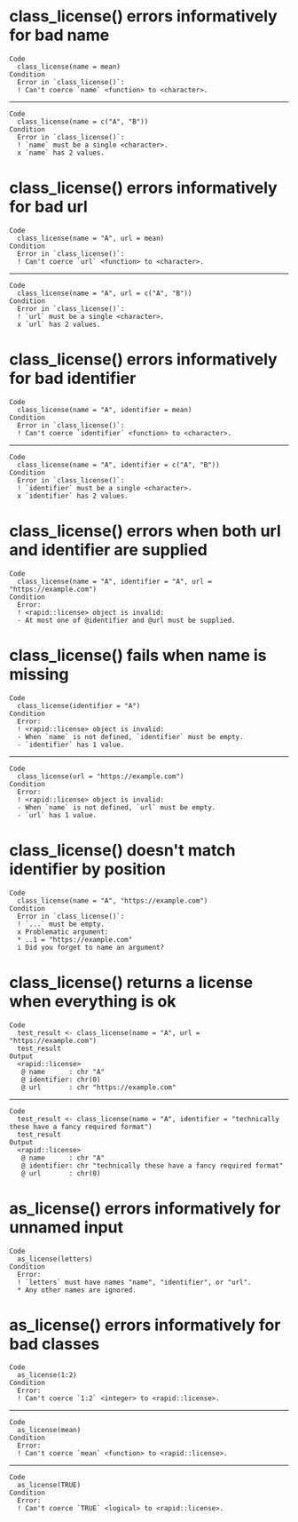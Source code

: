 # class_license() errors informatively for bad name

    Code
      class_license(name = mean)
    Condition
      Error in `class_license()`:
      ! Can't coerce `name` <function> to <character>.

---

    Code
      class_license(name = c("A", "B"))
    Condition
      Error in `class_license()`:
      ! `name` must be a single <character>.
      x `name` has 2 values.

# class_license() errors informatively for bad url

    Code
      class_license(name = "A", url = mean)
    Condition
      Error in `class_license()`:
      ! Can't coerce `url` <function> to <character>.

---

    Code
      class_license(name = "A", url = c("A", "B"))
    Condition
      Error in `class_license()`:
      ! `url` must be a single <character>.
      x `url` has 2 values.

# class_license() errors informatively for bad identifier

    Code
      class_license(name = "A", identifier = mean)
    Condition
      Error in `class_license()`:
      ! Can't coerce `identifier` <function> to <character>.

---

    Code
      class_license(name = "A", identifier = c("A", "B"))
    Condition
      Error in `class_license()`:
      ! `identifier` must be a single <character>.
      x `identifier` has 2 values.

# class_license() errors when both url and identifier are supplied

    Code
      class_license(name = "A", identifier = "A", url = "https://example.com")
    Condition
      Error:
      ! <rapid::license> object is invalid:
      - At most one of @identifier and @url must be supplied.

# class_license() fails when name is missing

    Code
      class_license(identifier = "A")
    Condition
      Error:
      ! <rapid::license> object is invalid:
      - When `name` is not defined, `identifier` must be empty.
      - `identifier` has 1 value.

---

    Code
      class_license(url = "https://example.com")
    Condition
      Error:
      ! <rapid::license> object is invalid:
      - When `name` is not defined, `url` must be empty.
      - `url` has 1 value.

# class_license() doesn't match identifier by position

    Code
      class_license(name = "A", "https://example.com")
    Condition
      Error in `class_license()`:
      ! `...` must be empty.
      x Problematic argument:
      * ..1 = "https://example.com"
      i Did you forget to name an argument?

# class_license() returns a license when everything is ok

    Code
      test_result <- class_license(name = "A", url = "https://example.com")
      test_result
    Output
      <rapid::license>
       @ name      : chr "A"
       @ identifier: chr(0) 
       @ url       : chr "https://example.com"

---

    Code
      test_result <- class_license(name = "A", identifier = "technically these have a fancy required format")
      test_result
    Output
      <rapid::license>
       @ name      : chr "A"
       @ identifier: chr "technically these have a fancy required format"
       @ url       : chr(0) 

# as_license() errors informatively for unnamed input

    Code
      as_license(letters)
    Condition
      Error:
      ! `letters` must have names "name", "identifier", or "url".
      * Any other names are ignored.

# as_license() errors informatively for bad classes

    Code
      as_license(1:2)
    Condition
      Error:
      ! Can't coerce `1:2` <integer> to <rapid::license>.

---

    Code
      as_license(mean)
    Condition
      Error:
      ! Can't coerce `mean` <function> to <rapid::license>.

---

    Code
      as_license(TRUE)
    Condition
      Error:
      ! Can't coerce `TRUE` <logical> to <rapid::license>.

